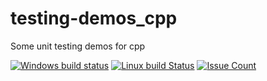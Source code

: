# testing-demos_cpp

Some unit testing demos for cpp

[![Windows build status](https://ci.appveyor.com/api/projects/status/let67ors5bfe9xgf/branch/master?svg=true)](https://ci.appveyor.com/project/AndreasAugustin/testing-demos-cpp/branch/master)
[![Linux build Status](https://travis-ci.org/AndreasAugustin/testing-demos_cpp.svg?branch=master)](https://travis-ci.org/AndreasAugustin/testing-demos_cpp)
[![Issue Count](https://codeclimate.com/github/AndreasAugustin/testing-demos_cpp/badges/issue_count.svg)](https://codeclimate.com/github/AndreasAugustin/testing-demos_cpp)
